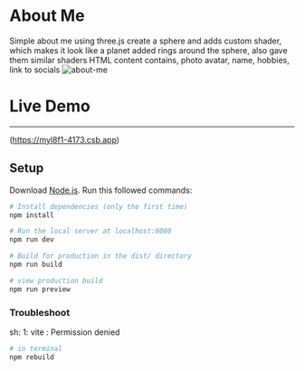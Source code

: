
# About Me
Simple about me using three.js
create a sphere and adds custom shader, which makes it look like a planet
added rings around the sphere, also gave them similar shaders
HTML content contains, photo avatar, name, hobbies, link to socials
![about-me](https://user-images.githubusercontent.com/88498400/233763066-9ec81f33-4629-465f-a743-4675e8814499.gif)

# Live Demo
---
(https://myl8f1-4173.csb.app)

## Setup
Download [Node.js](https://nodejs.org/en/download/).
Run this followed commands:

``` bash
# Install dependencies (only the first time)
npm install

# Run the local server at localhost:8080
npm run dev

# Build for production in the dist/ directory
npm run build
```


``` bash
# view production build 
npm run preview
```
### Troubleshoot
sh: 1: vite : Permission denied
``` bash
# in terminal  
npm rebuild
```
